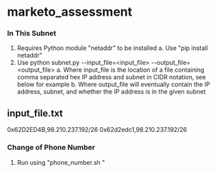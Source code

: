 # marketo_assessment

### In This Subnet

1. Requires Python module "netaddr" to be installed
    a. Use "pip install netaddr"
2. Use python subnet.py --input_file=<input_file> --output_file=<output_file>
    a. Where input_file is the location of a file containing comma separated 
       hex IP address and subnet in CIDR notation, see below for example
    b. Where output_file will eventually contain the IP address, subnet, and 
       whether the IP address is in the given subnet

input_file.txt
-----------------
0x62D2ED4B,98.210.237.192/26
0x62d2edc1,98.210.237.192/26

### Change of Phone Number

1. Run using "phone_number.sh <path to html files>"